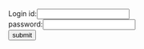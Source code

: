 <html>
<head>
<title>
Login from.
</title>
</head>
<body>
<form><br>
Login id:<input type ="text" name="username" value=""><br>
password:<input type ="password" value=""><br>
<input type ="submit" value="submit"><br>
</form>
</body>
</html>
